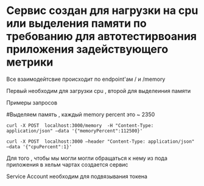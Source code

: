 # Сервис создан для нагрузки на cpu или выделения памяти по требованию для автотестирвоания приложения задействующего метрики

Все взаимодейтсвие происходит по endpoint'ам / и /memory

Первый необходим для загрузки cpu , второй для выделеиния памяти 


Примеры запросов 

#Выделяем память , каждый memory percent это ~ 2350 
```
curl -X POST  localhost:3000/memory  -H "Content-Type: application/json" —data '{"memoryPercent":112500}'
```

```
curl -X POST  localhost:3000 —header "Content-Type: application/json" —data '{"cpuPercent":1}'

```

Для того , чтобы мы могли могли обращаться к нему из пода приложения в хельм чартах создается сервис 

Service Account необходим для подвязывания токена 